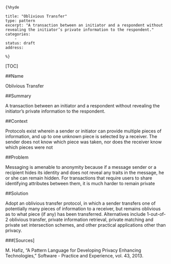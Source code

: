     {%hyde

    title: "Oblivious Transfer"
    type: pattern
    excerpt: "A transaction between an initiator and a respondent without revealing the initiator’s private information to the respondent."
    categories:
        - 
    status: draft
    address:

    %}

[TOC]


##Name
<!--Primary name the pattern is known by.-->

Oblivious Transfer

<!--###[Also Known As]-->
<!-- All other names the pattern is known by.-->



##Summary
<!-- One short paragraph summarising the pattern.-->

A transaction between an initiator and a respondent without revealing the initiator’s private information to the respondent.

##Context
<!-- The situations in which the pattern may apply.-->

Protocols exist wherein a sender or initiator can provide multiple pieces of information, and up to one unknown piece is selected by a receiver. The sender does not know which piece was taken, nor does the receiver know which pieces were not

##Problem
<!-- The problem a pattern addresses, including a list of forces describing why a problem might be difficult to solve.-->

Messaging is amenable to anonymity because if a message sender or a recipient hides its identity and does not reveal any traits in the message, he or she can remain hidden. For transactions that require users to share identifying attributes between them, it is much harder to remain private

##Solution
<!-- A concise description of how the pattern addresses the problem.-->

Adopt an oblivious transfer protocol, in which a sender transfers one of potentially many pieces of information to a receiver, but remains oblivious as to what piece (if any) has been transferred. Alternatives include 1-out-of-2 oblivious transfer, private information retrieval, private matching and private set intersection schemes, and other practical applications other than privacy.

<!--###[Structure]-->
<!--A detailed specification of the structural aspects of the pattern. A class diagram if applicable.-->



<!--###[Implementation]-->
<!--Guidelines for implementing the pattern; code fragments; suggested PETS; policy fragments.-->



<!--##Consequences-->
<!--The advantages (benefits) and disadvantages (liabilities) of applying the pattern.-->



<!--###[Constraints]-->
<!-- limitations as a consequence of applying the pattern.-->



<!--##Examples-->
<!--Motivational example to see how the pattern is applied.-->



<!--###[Known Uses]-->
<!-- Pointers to various applications of the pattern.-->



<!--##See Also-->
<!-- Any pointers to relevant information, not contained in the subfields below.-->



<!--###[Related Patterns]-->
<!-- Supporting and conflicting patterns-->



###[Sources]
<!-- References to the original source of the pattern.-->

M. Hafiz, “A Pattern Language for Developing Privacy Enhancing Technologies,” Software - Practice and Experience, vol. 43, 2013.

<!--##General Comments-->
<!-- Separate discussion on the pattern.-->



<!--##Categories-->
<!-- Placeholder for future agreed upon categories as per collaboration's evaluation.-->

<!--##Tags-->
<!-- User definable descriptors for additional correlation.-->





